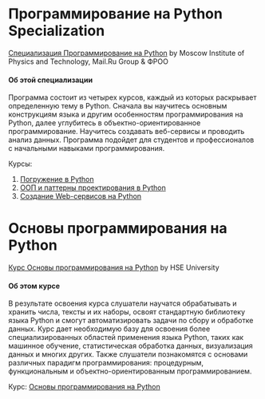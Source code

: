 # Программирование на Python Specialization #

[Специализация Программирование на Python](https://www.coursera.org/specializations/programming-in-python) by Moscow Institute of Physics and Technology, Mail.Ru Group & ФРОО

#### Об этой специализации ####
Программа состоит из четырех курсов, каждый из которых раскрывает определенную тему в Python. Сначала вы научитесь основным конструкциям языка и другим особенностям программирования на Python, далее углубитесь в объектно-ориентированное программирование. Научитесь создавать веб-сервисы и проводить анализ данных. Программа подойдет для студентов и профессионалов с начальными навыками программирования.

Курсы:
1. [Погружение в Python](https://github.com/Andreev-A/Learning/tree/master/Immersion_in_python)
2. [ООП и паттерны проектирования в Python](https://github.com/Andreev-A/Learning/tree/master/OOP_and_design_patterns_in_python)
3. [Создание Web-сервисов на Python](https://github.com/Andreev-A/Learning/tree/master/Creating_web_services_in_python)

# Основы программирования на Python #

[Курс Основы программирования на Python](https://www.coursera.org/learn/python-osnovy-programmirovaniya#enroll) by HSE University

#### Об этом курсе ####
В результате освоения курса слушатели научатся обрабатывать и хранить числа, тексты и их наборы, освоят стандартную библиотеку языка Python и смогут автоматизировать задачи по сбору и обработке данных. Курс дает необходимую базу для освоения более специализированных областей применения языка Python, таких как машинное обучение, статистическая обработка данных, визуализация данных и многих других. Также слушатели познакомятся с основами различных парадигм программирования: процедурным, функциональным и объектно-ориентированным программированием.

Курс:
[Основы программирования на Python](https://github.com/Andreev-A/Learning/tree/master/Immersion_in_python)
